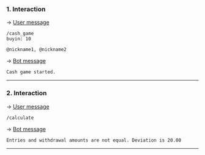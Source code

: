 ### 1. Interaction

&rarr; <ins>User message</ins>

```
/cash_game
buyin: 10

@nickname1, @nickname2 
```

&rarr; <ins>Bot message</ins>

``` 
Cash game started. 
``` 
___

### 2. Interaction

&rarr; <ins>User message</ins>

```
/calculate 
```

&rarr; <ins>Bot message</ins>

``` 
Entries and withdrawal amounts are not equal. Deviation is 20.00 
``` 
___